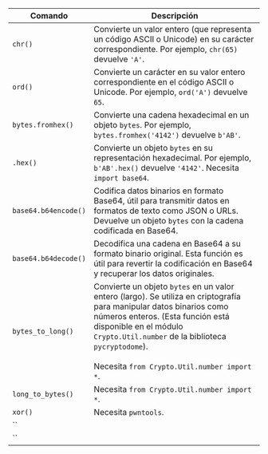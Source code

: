 



| Comando              | Descripción                                                                                                                                                                                                                                                                                   |
| -------------------- | --------------------------------------------------------------------------------------------------------------------------------------------------------------------------------------------------------------------------------------------------------------------------------------------- |
| `chr()`              | Convierte un valor entero (que representa un código ASCII o Unicode) en su carácter correspondiente. Por ejemplo, `chr(65)` devuelve `'A'`.                                                                                                                                                   |
| `ord()`              | Convierte un carácter en su valor entero correspondiente en el código ASCII o Unicode. Por ejemplo, `ord('A')` devuelve `65`.                                                                                                                                                                 |
| `bytes.fromhex()`    | Convierte una cadena hexadecimal en un objeto `bytes`. Por ejemplo, `bytes.fromhex('4142')` devuelve `b'AB'`.                                                                                                                                                                                 |
| `.hex()`             | Convierte un objeto `bytes` en su representación hexadecimal. Por ejemplo, `b'AB'.hex()` devuelve `'4142'`. Necesita `import base64`.                                                                                                                                                         |
| `base64.b64encode()` | Codifica datos binarios en formato Base64, útil para transmitir datos en formatos de texto como JSON o URLs. Devuelve un objeto `bytes` con la cadena codificada en Base64.                                                                                                                   |
| `base64.b64decode()` | Decodifica una cadena en Base64 a su formato binario original. Esta función es útil para revertir la codificación en Base64 y recuperar los datos originales.                                                                                                                                 |
| `bytes_to_long()`    | Convierte un objeto `bytes` en un valor entero (largo). Se utiliza en criptografía para manipular datos binarios como números enteros. (Esta función está disponible en el módulo `Crypto.Util.number` de la biblioteca `pycryptodome`). <br><br>Necesita `from Crypto.Util.number import *`. |
| `long_to_bytes()`    | Necesita `from Crypto.Util.number import *`.                                                                                                                                                                                                                                                  |
| `xor()`              | Necesita `pwntools`.                                                                                                                                                                                                                                                                          |
| ``                   |                                                                                                                                                                                                                                                                                               |
| ``                   |                                                                                                                                                                                                                                                                                               |

